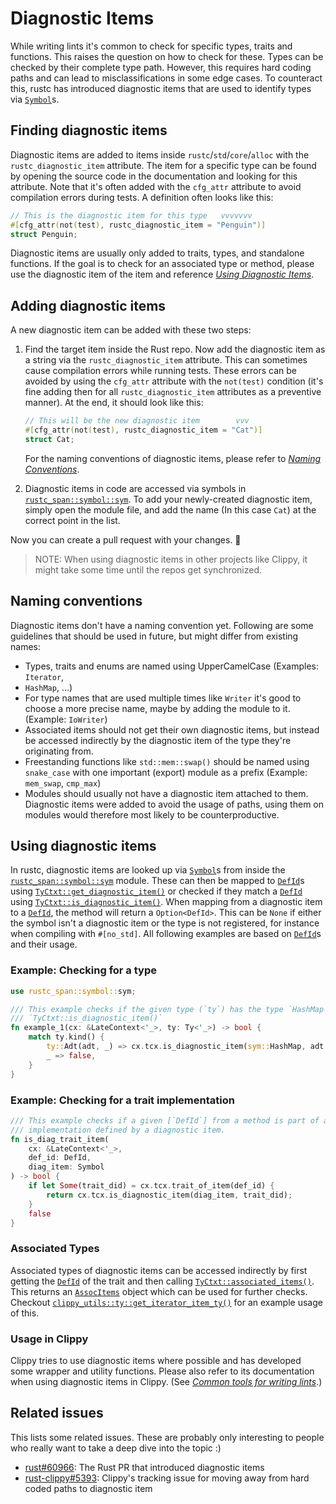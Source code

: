 # Diagnostic Items

While writing lints it's common to check for specific types, traits and
functions. This raises the question on how to check for these. Types can be
checked by their complete type path. However, this requires hard coding paths
and can lead to misclassifications in some edge cases. To counteract this,
rustc has introduced diagnostic items that are used to identify types via
[`Symbol`]s.

## Finding diagnostic items

Diagnostic items are added to items inside `rustc`/`std`/`core`/`alloc` with the
`rustc_diagnostic_item` attribute. The item for a specific type can be found by
opening the source code in the documentation and looking for this attribute.
Note that it's often added with the `cfg_attr` attribute to avoid compilation
errors during tests. A definition often looks like this:

```rs
// This is the diagnostic item for this type   vvvvvvv
#[cfg_attr(not(test), rustc_diagnostic_item = "Penguin")]
struct Penguin;
```

Diagnostic items are usually only added to traits,
types,
and standalone functions.
If the goal is to check for an associated type or method,
please use the diagnostic item of the item and reference
[*Using Diagnostic Items*](#using-diagnostic-items).

## Adding diagnostic items

A new diagnostic item can be added with these two steps:

1. Find the target item inside the Rust repo. Now add the diagnostic item as a
   string via the `rustc_diagnostic_item` attribute. This can sometimes cause
   compilation errors while running tests. These errors can be avoided by using
   the `cfg_attr` attribute with the `not(test)` condition (it's fine adding
   then for all `rustc_diagnostic_item` attributes as a preventive manner). At
   the end, it should look like this:

    ```rs
    // This will be the new diagnostic item        vvv
    #[cfg_attr(not(test), rustc_diagnostic_item = "Cat")]
    struct Cat;
    ```

    For the naming conventions of diagnostic items, please refer to
    [*Naming Conventions*](#naming-conventions).

2. <!-- date-check: Aug 2022 -->
   Diagnostic items in code are accessed via symbols in
   [`rustc_span::symbol::sym`].
   To add your newly-created diagnostic item,
   simply open the module file,
   and add the name (In this case `Cat`) at the correct point in the list.

Now you can create a pull request with your changes. :tada:

> NOTE:
> When using diagnostic items in other projects like Clippy,
> it might take some time until the repos get synchronized.

## Naming conventions

Diagnostic items don't have a naming convention yet.
Following are some guidelines that should be used in future,
but might differ from existing names:

* Types, traits and enums are named using UpperCamelCase (Examples: `Iterator`,
* `HashMap`, ...)
* For type names that are used multiple times like `Writer` it's good to choose
  a more precise name, maybe by adding the module to it. (Example: `IoWriter`)
* Associated items should not get their own diagnostic items, but instead be
  accessed indirectly by the diagnostic item of the type they're originating
  from.
* Freestanding functions like `std::mem::swap()` should be named using
  `snake_case` with one important (export) module as a prefix (Example:
  `mem_swap`, `cmp_max`)
* Modules should usually not have a diagnostic item attached to them.
  Diagnostic items were added to avoid the usage of paths, using them on
  modules would therefore most likely to be counterproductive.

## Using diagnostic items

In rustc, diagnostic items are looked up via [`Symbol`]s from inside the
[`rustc_span::symbol::sym`] module. These can then be mapped to [`DefId`]s
using [`TyCtxt::get_diagnostic_item()`] or checked if they match a [`DefId`]
using [`TyCtxt::is_diagnostic_item()`]. When mapping from a diagnostic item to
a [`DefId`], the method will return a `Option<DefId>`. This can be `None` if
either the symbol isn't a diagnostic item or the type is not registered, for
instance when compiling with `#[no_std]`. All following examples are based on
[`DefId`]s and their usage.

### Example: Checking for a type

```rust
use rustc_span::symbol::sym;

/// This example checks if the given type (`ty`) has the type `HashMap` using
/// `TyCtxt::is_diagnostic_item()`
fn example_1(cx: &LateContext<'_>, ty: Ty<'_>) -> bool {
    match ty.kind() {
        ty::Adt(adt, _) => cx.tcx.is_diagnostic_item(sym::HashMap, adt.did),
        _ => false,
    }
}
```

### Example: Checking for a trait implementation

```rust
/// This example checks if a given [`DefId`] from a method is part of a trait
/// implementation defined by a diagnostic item.
fn is_diag_trait_item(
    cx: &LateContext<'_>,
    def_id: DefId,
    diag_item: Symbol
) -> bool {
    if let Some(trait_did) = cx.tcx.trait_of_item(def_id) {
        return cx.tcx.is_diagnostic_item(diag_item, trait_did);
    }
    false
}
```

### Associated Types

Associated types of diagnostic items can be accessed indirectly by first
getting the [`DefId`] of the trait and then calling
[`TyCtxt::associated_items()`]. This returns an [`AssocItems`] object which can
be used for further checks. Checkout
[`clippy_utils::ty::get_iterator_item_ty()`] for an example usage of this.

### Usage in Clippy

Clippy tries to use diagnostic items where possible and has developed some
wrapper and utility functions. Please also refer to its documentation when
using diagnostic items in Clippy. (See [*Common tools for writing
lints*][clippy-Common-tools-for-writing-lints].)

## Related issues

This lists some related issues. These are probably only interesting to people
who really want to take a deep dive into the topic :)

* [rust#60966]: The Rust PR that introduced diagnostic items
* [rust-clippy#5393]: Clippy's tracking issue for moving away from hard coded paths to
  diagnostic item

<!-- Links -->

[`rustc_span::symbol::sym`]: https://doc.rust-lang.org/nightly/nightly-rustc/rustc_span/symbol/sym/index.html
[`Symbol`]: https://doc.rust-lang.org/nightly/nightly-rustc/rustc_span/symbol/struct.Symbol.html
[`DefId`]: https://doc.rust-lang.org/nightly/nightly-rustc/rustc_hir/def_id/struct.DefId.html
[`TyCtxt::get_diagnostic_item()`]: https://doc.rust-lang.org/nightly/nightly-rustc/rustc_middle/ty/context/struct.TyCtxt.html#method.get_diagnostic_item
[`TyCtxt::is_diagnostic_item()`]: https://doc.rust-lang.org/nightly/nightly-rustc/rustc_middle/ty/context/struct.TyCtxt.html#method.is_diagnostic_item
[`TyCtxt::associated_items()`]: https://doc.rust-lang.org/nightly/nightly-rustc/rustc_middle/ty/context/struct.TyCtxt.html#method.associated_items
[`AssocItems`]: https://doc.rust-lang.org/nightly/nightly-rustc/rustc_middle/ty/assoc/struct.AssocItems.html
[`clippy_utils::ty::get_iterator_item_ty()`]: https://github.com/rust-lang/rust-clippy/blob/305177342fbc622c0b3cb148467bab4b9524c934/clippy_utils/src/ty.rs#L55-L72
[clippy-Common-tools-for-writing-lints]: https://doc.rust-lang.org/nightly/clippy/development/common_tools_writing_lints.html
[rust#60966]: https://github.com/rust-lang/rust/pull/60966
[rust-clippy#5393]: https://github.com/rust-lang/rust-clippy/issues/5393

